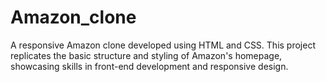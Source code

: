 # Amazon_clone
A responsive Amazon clone developed using HTML and CSS. This project replicates the basic structure and styling of Amazon's homepage, showcasing skills in front-end development and responsive design.
